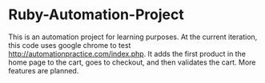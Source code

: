 # Ruby-Automation-Project
This is an automation project for learning purposes.
At the current iteration, this code uses google chrome to test http://automationpractice.com/index.php.
It adds the first product in the home page to the cart, goes to checkout, and then validates the cart.
More features are planned.
